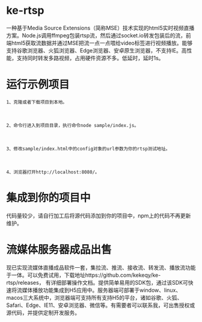 # ke-rtsp
一种基于Media Source Extensions（简称MSE）技术实现的html5实时视频直播方案。Node.js调用ffmpeg包装rtsp流，然后通过socket.io转发包装后的流，前端html5获取流数据并通过MSE把流一点一点喂给video标签进行视频播放。能够支持谷歌浏览器、火狐浏览器、Edge浏览器、安卓原生浏览器，不支持IE。高性能，支持同时转发多路视频，占用硬件资源不多。低延时，延时1s。

# 运行示例项目
    1、克隆或者下载项目到本地。
<br/>

    2、命令行进入到项目目录，执行命令node sample/index.js。
<br/>

    3、修改sample/index.html中的config对象的url参数为你的rtsp测试地址。
<br/>

    4、浏览器打开http://localhost:8080/。

# 集成到你的项目中
代码量较少，请自行加工后将源代码添加到你的项目中，npm上的代码不再更新维护。

# 流媒体服务器成品出售
现已实现流媒体直播成品软件一套，集拉流、推流、接收流、转发流、播放流功能于一体。可以免费试用，下载地址https://github.com/kekeqy/ke-rtsp/releases， 有详细部署操作文档。提供简单易用的SDK包，通过该SDK可快速将流媒体播放功能集成到H5应用中。服务器端可部署于window、linux、macos三大系统中，浏览器端可支持所有支持H5的平台，诸如谷歌、火狐、Safari、Edge、IE11、安卓浏览器、微信等。有需要者可以联系我，可出售授权或源代码，并提供定制开发服务。
